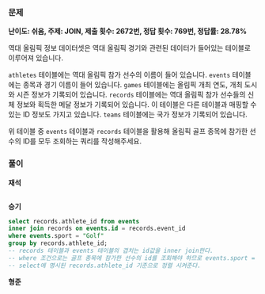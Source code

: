 ### 문제

**난이도: 쉬움, 주제: JOIN, 제출 횟수: 2672번, 정답 횟수: 769번, 정답률: 28.78%**

역대 올림픽 정보 데이터셋은 역대 올림픽 경기와 관련된 데이터가 들어있는 테이블로 이루어져 있습니다.

`athletes` 테이블에는 역대 올림픽 참가 선수의 이름이 들어 있습니다. `events` 테이블에는 종목과 경기 이름이 들어 있습니다. `games` 테이블에는 올림픽 개최 연도, 개최 도시와 시즌 정보가 기록되어 있습니다. `records` 테이블에는 역대 올림픽 참가 선수들의 신체 정보와 획득한 메달 정보가 기록되어 있습니다. 이 테이블은 다른 테이블과 매핑할 수 있는 ID 정보도 가지고 있습니다. `teams` 테이블에는 국가 정보가 기록되어 있습니다.

위 테이블 중 `events` 테이블과 `records` 테이블을 활용해 올림픽 골프 종목에 참가한 선수의 ID를 모두 조회하는 쿼리를 작성해주세요.


### 풀이

**재석**

```sql

```

**승기**

```sql
select records.athlete_id from events
inner join records on events.id = records.event_id
where events.sport = "Golf"
group by records.athlete_id;
-- records 테이블과 events 테이블의 겹치는 id값을 inner join한다.
-- where 조건으로는 골프 종목에 참가한 선수의 id를 조회해야 하므로 events.sport = "Golf" 명시해준다.
-- select에 명시된 records.athlete_id 기준으로 정렬 시켜준다.
```

**형준**

```sql

```
